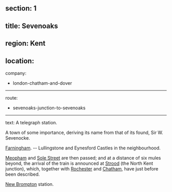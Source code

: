 section: 1
----
title: Sevenoaks
----
region: Kent
----
location: 
----
company:
- london-chatham-and-dover
----
route:
- sevenoaks-junction-to-sevenoaks
----
text: A telegraph station.

A town of some importance, deriving its name from that of its found, Sir W. Sevenocke.

[Farningham](/stations/farningham). -- Lullingstone and Eynesford Castles in the neighbourhood.

[Meopham](/stations/meopham) and [Sole Street](/stations/sole-street) are then passed; and at a distance of six mules beyond, the arrival of the train is announced at [Strood](/stations/strood) (the North Kent junction), which, together with [Rochester](/stations/rochester) and [Chatham](/stations/chatham), have just before been described.

[New Brompton](/stations/new-brompton) station.
